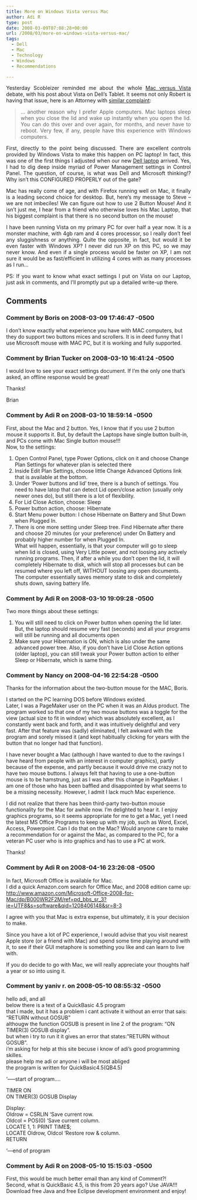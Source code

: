 ```yaml
---
title: More on Windows Vista versus Mac
author: Adi R
type: post
date: 2008-03-09T07:08:28+00:00
url: /2008/03/more-on-windows-vista-versus-mac/
tags:
  - Dell
  - Mac
  - Technology
  - Windows
  - Recommendations

---
```

<p align="justify">
  Yesterday Scobleizer reminded me about the whole <a href="http://scobleizer.com/2008/03/07/why-vista-isnt-as-good-as-the-mac/" target="_blank">Mac versus Vista</a> debate, with his post about Vista on Dell&#8217;s Tablet. It seems not only Robert is having that issue, here is an Attorney with <a href="http://www.ernietheattorney.net/ernie_the_attorney/2008/03/thoughts-about.html" target="_blank">similar complaint</a>:
</p>

> <p align="justify">
>   &#8230; another reason why I prefer Apple computers. Mac laptops sleep when you close the lid and wake up instantly when you open the lid. You can do this over and over again, for months, and never have to reboot. Very few, if any, people have this experience with Windows computers.
> </p>

<p align="justify">
  First, directly to the point being discussed. There are excellent controls provided by Windows Vista to make this happen on PC laptop! In fact, this was one of the first things I adjusted when our new <a href="http://www.adir1.com/2007/11/dude-we-bought-a-dell/" target="_blank">Dell laptop</a> arrived. Yes, I had to dig deep inside myriad of Power Management settings in Control Panel. The question, of course, is what was Dell and Microsoft thinking!? Why isn&#8217;t this CONFIGURED PROPERLY out of the gate?
</p>

<p align="justify">
  Mac has really come of age, and with Firefox running well on Mac, it finally is a leading second choice for desktop. But, here&#8217;s my message to Steve &#8211; we are not imbeciles! We can figure out how to use 2 Button Mouse! And it isn&#8217;t just me, I hear from a friend who otherwise loves his Mac Laptop, that his biggest complaint is that there is no second button on the mouse!
</p>

<p align="justify">
  I have been running Vista on my primary PC for over half a year now. It is a monster machine, with 4gb ram and 4 cores processor, so I really don&#8217;t feel any sluggishness or anything. Quite the opposite, in fact, but would it be even faster with Windows XP? I never did run XP on this PC, so we may never know. And even if a single process would be faster on XP, I am not sure it would be as fast/efficient in utilizing 4 cores with as many processes as I run&#8230;
</p>

<p align="justify">
  <p align="justify">
    PS: If you want to know what exact settings I put on Vista on our Laptop, just ask in comments, and I&#8217;ll promptly put up a detailed write-up there.
  </p>

## Comments

### Comment by Boris on 2008-03-09 17:46:47 -0500
I don&#8217;t know exactly what experience you have with MAC computers, but they do support two buttons mices and scrollers. It is in deed funny that I use Microsoft mouse with MAC PC, but it is working and fully supported.

### Comment by Brian Tucker on 2008-03-10 16:41:24 -0500
I would love to see your exact settings document. If I&#8217;m the only one that&#8217;s asked, an offline response would be great! 

Thanks!

Brian

### Comment by Adi R on 2008-03-10 18:59:14 -0500
First, about the Mac and 2 button. Yes, I know that if you use 2 button mouse it supports it. But, by default the Laptops have single button built-in, and PCs come with Mac Single button mouse!!!  
Now, to the settings:  
1. Open Control Panel, type Power Options, click on it and choose Change Plan Settings for whatever plan is selected there  
2. Inside Edit Plan Settings, choose little Change Advanced Options link that is available at the bottom.  
3. Under &#8216;Power buttons and lid&#8217; tree, there is a bunch of settings. You need to have latop that can detect Lid open/close action (usually only newer ones do), but still there is a lot of flexibility.  
4. For Lid Close Action, choose: Sleep  
5. Power button action, choose: Hibernate  
6. Start Menu power button: I chose Hibernate on Battery and Shut Down when Plugged In.  
7. There is one more setting under Sleep tree. Find Hibernate after there and choose 20 minutes (or your preference) under On Battery and probably higher number for when Plugged In.  
What will happen, essentially, is that your computer will go to sleep when lid is closed, using Very Little power, and not loosing any actively running programs. Then, if after a while you don&#8217;t open the lid, it will completely Hibernate to disk, which will stop all processes but can be resumed where you left off, WITHOUT loosing any open documents. The computer essentially saves memory state to disk and completely shuts down, saving battery life.

### Comment by Adi R on 2008-03-10 19:09:28 -0500
Two more things about these settings:  
1. You will still need to click on Power button when opening the lid later. But, the laptop should resume very fast (seconds) and all your programs will still be running and all documents open  
2. Make sure your Hibernation is ON, which is also under the same advanced power tree. Also, if you don&#8217;t have Lid Close Action options (older laptop), you can still tweak your Power button action to either Sleep or Hibernate, which is same thing.

### Comment by Nancy on 2008-04-16 22:54:28 -0500
Thanks for the information about the two-button mouse for the MAC, Boris.

I started on the PC learning DOS before Windows existed.  
Later, I was a PageMaker user on the PC when it was an Aldus product. The program worked so that one of my two mouse buttons was a toggle for the view (actual size to fit in window) which was absolutely excellent, as I constantly went back and forth, and it was intuitively delightful and very fast. After that feature was (sadly) eliminated, I felt awkward with the program and sorely missed it (and kept habitually clicking for years with the button that no longer had that function).

I have never bought a Mac (although I have wanted to due to the ravings I have heard from people with an interest in computer graphics), partly because of the expense, and partly because it would drive me crazy not to have two mouse buttons. I always felt that having to use a one-button mouse is to be hamstrung, just as I was after this change in PageMaker. I am one of those who has been baffled and disappointed by what seems to be a missing necessity. However, I admit I lack much Mac experience.

I did not realize that there has been third-party two-button mouse functionality for the Mac for awhile now. I&#8217;m delighted to hear it. I enjoy graphics programs, so it seems appropriate for me to get a Mac, yet I need the latest MS Office Programs to keep up with my job, such as Word, Excel, Access, Powerpoint. Can I do that on the Mac? Would anyone care to make a recommendation for or against the Mac, as compared to the PC, for a veteran PC user who is into graphics and has to use a PC at work. 

Thanks!

### Comment by Adi R on 2008-04-16 23:26:08 -0500
In fact, Microsoft Office is available for Mac.  
I did a quick Amazon.com search for Office Mac, and 2008 edition came up:  
<a href="http://www.amazon.com/Microsoft-Office-2008-for-Mac/dp/B000WR2F2M/ref=pd_bbs_sr_3?ie=UTF8&#038;s=software&#038;qid=1208406148&#038;sr=8-3" rel="nofollow ugc">http://www.amazon.com/Microsoft-Office-2008-for-Mac/dp/B000WR2F2M/ref=pd_bbs_sr_3?ie=UTF8&s=software&qid=1208406148&sr=8-3</a>

I agree with you that Mac is extra expense, but ultimately, it is your decision to make. 

Since you have a lot of PC experience, I would advise that you visit nearest Apple store (or a friend with Mac) and spend some time playing around with it, to see if their GUI metaphore is something you like and can learn to live with.

If you do decide to go with Mac, we will really appreciate your thoughts half a year or so into using it.

### Comment by yaniv r. on 2008-05-10 08:55:32 -0500
hello adi, and all  
below there is a text of a QuickBasic 4.5 program  
that i made, but it has a problem i cant activate it without an error that sais: &#8220;RETURN without GOSUB&#8221;  
althougw the function GOSUB is present in line 2 of the program: &#8220;ON TIMER(3) GOSUB display&#8221;.  
but when i try to run it it gives an error that states:&#8221;RETURN without GOSUB&#8221;.  
i&#8217;m asking for help at this site becuse i know of adi&#8217;s good programming skilles.  
please help me adi or anyone i will be most abliged  
the program is written for QuickBasic4.5(QB4.5)

&#8216;&#8212;&#8211;start of program&#8230;. 

TIMER ON  
ON TIMER(3) GOSUB Display

Display:  
Oldrow = CSRLIN &#8216;Save current row.  
Oldcol = POS(0) &#8216;Save current column.  
LOCATE 1, 1: PRINT TIME$;  
LOCATE Oldrow, Oldcol &#8216;Restore row & column.  
RETURN

&#8216;&#8212;end of program

### Comment by Adi R on 2008-05-10 15:15:03 -0500
First, this would be much better email than any kind of Comment?!  
Second, what is QuickBasic 4.5, is this from 20 years ago? Use JAVA!!! Download free Java and free Eclipse development environment and enjoy!